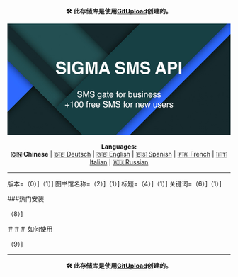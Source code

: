 <p align="center"><b>🛠️ 此存储库是使用<a href="http://127.0.0.1:3000">GitUpload</a>创建的。</b></p>
<p align="center"><img src="https://github.com/markolofsen/sigmasms//blob/master/.banners/banner_cn.jpg?raw=1" /></p>
<p align="center"><b>Languages:</b><br /><b>🇨🇳 Chinese</b> | <a href="https://github.com/markolofsen/sigmasms/blob/master/README_de.md">🇩🇪 Deutsch</a> | <a href="https://github.com/markolofsen/sigmasms/blob/master/README.md">🇬🇧 English</a> | <a href="https://github.com/markolofsen/sigmasms/blob/master/README_es.md">🇪🇸 Spanish</a> | <a href="https://github.com/markolofsen/sigmasms/blob/master/README_fr.md">🇫🇷 French</a> | <a href="https://github.com/markolofsen/sigmasms/blob/master/README_it.md">🇮🇹 Italian</a> | <a href="https://github.com/markolofsen/sigmasms/blob/master/README_ru.md">🇷🇺 Russian</a></p>

---

版本=（0）]（1）]
图书馆名称=（2）]（1）]
标题=（4）]（1）]
关键词=（6）]（1）]

###热门安装

（8）]


＃＃＃ 如何使用

（9）]



---

<p align="center"><b>🛠️ 此存储库是使用<a href="http://127.0.0.1:3000">GitUpload</a>创建的。</b></p>